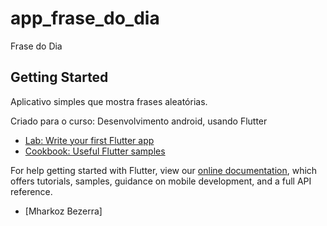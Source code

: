 # app_frase_do_dia

Frase do Dia

## Getting Started

Aplicativo simples que mostra frases aleatórias.

Criado para o curso: Desenvolvimento android, usando Flutter

- [Lab: Write your first Flutter app](https://flutter.dev/docs/get-started/codelab)
- [Cookbook: Useful Flutter samples](https://flutter.dev/docs/cookbook)

For help getting started with Flutter, view our
[online documentation](https://flutter.dev/docs), which offers tutorials,
samples, guidance on mobile development, and a full API reference.

- [Mharkoz Bezerra]